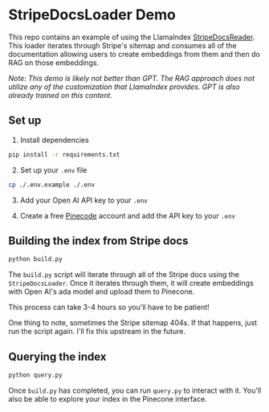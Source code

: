 # StripeDocsLoader Demo

This repo contains an example of using the LlamaIndex [StripeDocsReader](https://llamahub.ai/l/stripe_docs). This loader iterates through Stripe's sitemap and consumes all of the documentation allowing users to create embeddings from them and then do RAG on those embeddings.

_Note: This demo is likely not better than GPT. The RAG approach does not utilize any of the customization that LlamaIndex provides. GPT is also already trained on this content._

## Set up

1. Install dependencies

```bash
pip install -r requirements.txt
```

2. Set up your `.env` file

```bash
cp ./.env.example ./.env
```

3. Add your Open AI API key to your `.env`

4. Create a free [Pinecode](https://www.pinecone.io/) account and add the API key to your `.env`

## Building the index from Stripe docs

```bash
python build.py
```

The `build.py` script will iterate through all of the Stripe docs using the `StripeDocsLoader`. Once it iterates through them, it will create embeddings with Open AI's ada model and upload them to Pinecone.

This process can take 3-4 hours so you'll have to be patient!

One thing to note, sometimes the Stripe sitemap 404s. If that happens, just run the script again. I'll fix this upstream in the future.

## Querying the index

```bash
python query.py
```

Once `build.py` has completed, you can run `query.py` to interact with it. You'll also be able to explore your index in the Pinecone interface.
